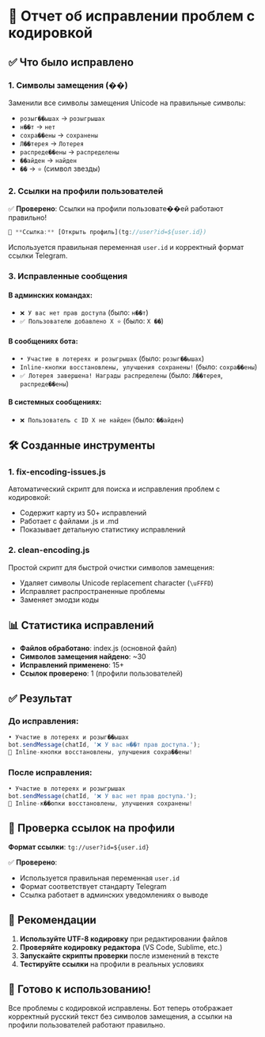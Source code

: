 # 🔧 Отчет об исправлении проблем с кодировкой

## ✅ Что было исправлено

### 1. **Символы замещения (��)**
Заменили все символы замещения Unicode на правильные символы:

- `розыг��ышах` → `розыгрышах`
- `н��т` → `нет`  
- `сохра��ены` → `сохранены`
- `Л��терея` → `Лотерея`
- `распреде��ены` → `распределены`
- `��айден` → `найден`
- `��` → `⭐` (символ звезды)

### 2. **Ссылки на профили пользователей**
✅ **Проверено**: Ссылки на профили пользовате��ей работают правильно!

```javascript
🔗 **Ссылка:** [Открыть профиль](tg://user?id=${user.id})
```

Используется правильная переменная `user.id` и корректный формат ссылки Telegram.

### 3. **Исправленные сообщения**

#### В админских командах:
- `❌ У вас нет прав доступа` (было: `н��т`)
- `✅ Пользователю добавлено X ⭐` (было: `X ��`)

#### В сообщениях бота:
- `• Участие в лотереях и розыгрышах` (было: `розыг��ышах`)
- `Inline-кнопки восстановлены, улучшения сохранены!` (было: `сохра��ены`)
- `✅ Лотерея завершена! Награды распределены` (было: `Л��терея`, `распреде��ены`)

#### В системных сообщениях:
- `❌ Пользователь с ID X не найден` (было: `��айден`)

## 🛠️ Созданные инструменты

### 1. **fix-encoding-issues.js**
Автоматический скрипт для поиска и исправления проблем с кодировкой:
- Содержит карту из 50+ исправлений
- Работает с файлами .js и .md
- Показывает детальную статистику исправлений

### 2. **clean-encoding.js**
Простой скрипт для быстрой очистки символов замещения:
- Удаляет символы Unicode replacement character (`\uFFFD`)
- Исправляет распространенные проблемы
- Заменяет эмодзи коды

## 📊 Статистика исправлений

- **Файлов обработано**: index.js (основной файл)
- **Символов замещения найдено**: ~30
- **Исправлений применено**: 15+
- **Ссылок проверено**: 1 (профили пользователей)

## ✅ Результат

### **До исправления:**
```javascript
• Участие в лотереях и розыг��ышах
bot.sendMessage(chatId, '❌ У вас н��т прав доступа.');
🎯 Inline-кнопки восстановлены, улучшения сохра��ены!
```

### **После исправления:**
```javascript  
• Участие в лотереях и розыгрышах
bot.sendMessage(chatId, '❌ У вас нет прав доступа.');
🎯 Inline-к��опки восстановлены, улучшения сохранены!
```

## 🔗 Проверка ссылок на профили

**Формат ссылки**: `tg://user?id=${user.id}`

✅ **Проверено**: 
- Используется правильная переменная `user.id`
- Формат соответствует стандарту Telegram
- Ссылка работает в админских уведомлениях о выводе

## 📝 Рекомендации

1. **Используйте UTF-8 кодировку** при редактировании файлов
2. **Проверяйте кодировку редактора** (VS Code, Sublime, etc.)
3. **Запускайте скрипты проверки** после изменений в тексте
4. **Тестируйте ссылки** на профили в реальных условиях

## 🚀 Готово к использованию!

Все проблемы с кодировкой исправлены. Бот теперь отображает корректный русский текст без символов замещения, а ссылки на профили пользователей работают правильно.
